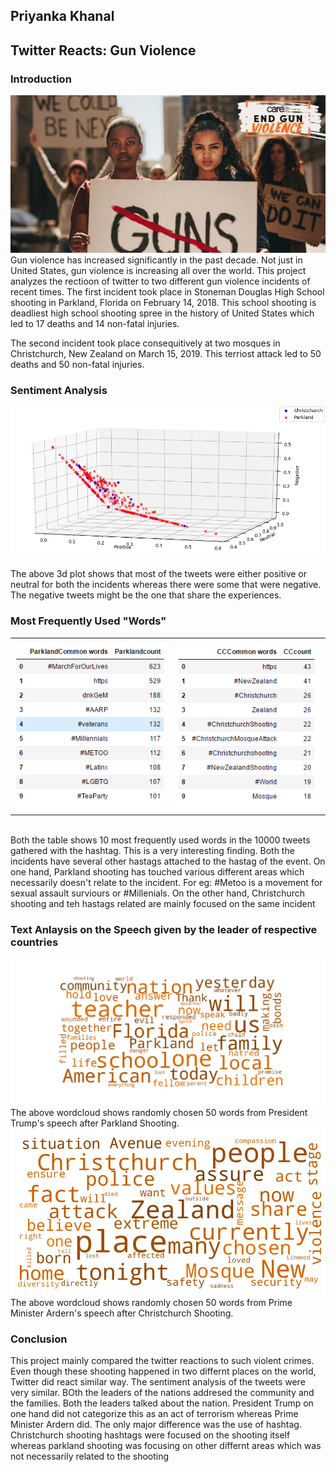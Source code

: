 ## Priyanka Khanal
## Twitter Reacts: Gun Violence
### Introduction
<img src="mainpic.jpg">
<br>
Gun violence has increased significantly in the past decade. Not just in United States, gun violence is increasing all over the world. This project analyzes the rectioon of twitter to two different gun violence incidents of recent times. The first incident took place in Stoneman Douglas High School shooting in Parkland, Florida on February 14, 2018. This school shooting is deadliest high school shooting spree in the history of United States which led to 17 deaths and 14 non-fatal injuries.

The second incident took place consequitively at two mosques in Christchurch, New Zealand on March 15, 2019. This terriost attack led to 50 deaths and 50 non-fatal injuries.

### Sentiment Analysis
<img src="sent-analysis.PNG">

The above 3d plot shows that most of the tweets were either positive or neutral for both the incidents whereas there were some that were negative. The negative tweets might be the one that share the experiences. 

### Most Frequently Used "Words"
<table><tr>
<th>
<img src="parklandwords.PNG"></th>
<th> <img src="christchurchwords.PNG"> </th>
</tr></table>
<br>
Both the table shows 10 most frequently used words in the 10000 tweets gathered with the hashtag. This is a very interesting finding. Both the incidents have several other hastags attached to the hastag of the event. On one hand, Parkland shooting has touched various different areas which necessarily doesn't relate to the incident. For eg: #Metoo is a movement for sexual assault surviours or #Millenials. On the other hand, Christchurch shooting and teh hastags related are mainly focused on the same incident

### Text Anlaysis on the Speech given by the leader of respective countries
<img src="trumpSpeech.png">
The above wordcloud shows randomly chosen 50 words from President Trump's speech after Parkland Shooting.
<br>
<img src="JacindaSpeech.png">
The above wordcloud shows randomly chosen 50 words from Prime Minister Ardern's speech after Christchurch Shooting.

### Conclusion
This project mainly compared the twitter reactions to such violent crimes. Even though these shooting happened in two differnt places on the world, Twitter did react similar way. The sentiment analysis of the tweets were very similar. BOth the leaders of the nations addresed the community and the families. Both the leaders talked about the nation. President Trump on one hand did not categorize this as an act of terrorism whereas Prime Minister Ardern did. The only major difference was the use of hashtag. Christchurch shooting hashtags were focused on the shooting itself whereas parkland shooting was focusing on other differnt areas which was not necessarily related to the shooting 